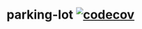 # parking-lot [![codecov](https://codecov.io/gh/azbshiri/parking-lot/branch/master/graph/badge.svg?token=Vm1vbtp4dW)](https://codecov.io/gh/azbshiri/parking-lot)
